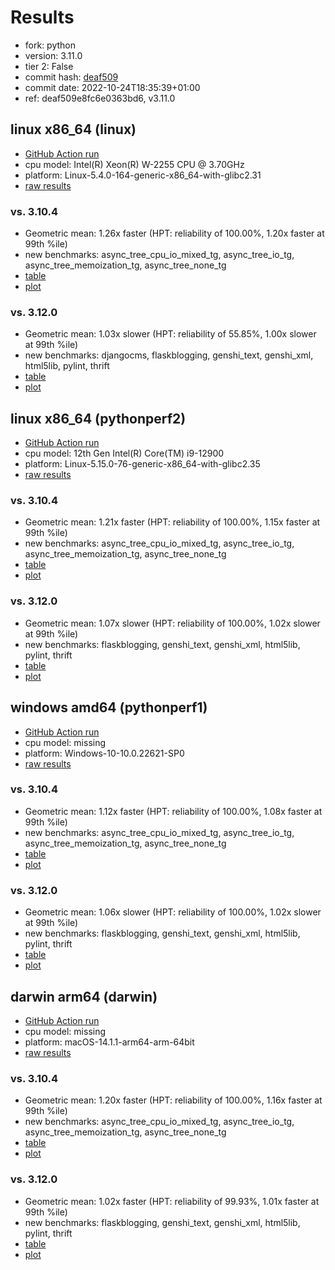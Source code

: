 # Results

- fork: python
- version: 3.11.0
- tier 2: False
- commit hash: [deaf509](https://github.com/python/cpython/commit/deaf509)
- commit date: 2022-10-24T18:35:39+01:00
- ref: deaf509e8fc6e0363bd6, v3.11.0

## linux x86_64 (linux)

- [GitHub Action run](https://github.com/faster-cpython/benchmarking/actions/runs/6627077827)
- cpu model: Intel(R) Xeon(R) W-2255 CPU @ 3.70GHz
- platform: Linux-5.4.0-164-generic-x86_64-with-glibc2.31
- [raw results](bm-20221024-linux-x86_64-python-v3.11.0-3.11.0-deaf509.json)

### vs. 3.10.4

- Geometric mean: 1.26x faster (HPT: reliability of 100.00%, 1.20x faster at 99th %ile)
- new benchmarks: async_tree_cpu_io_mixed_tg, async_tree_io_tg, async_tree_memoization_tg, async_tree_none_tg
- [table](bm-20221024-linux-x86_64-python-v3.11.0-3.11.0-deaf509-vs-3.10.4.md)
- [plot](bm-20221024-linux-x86_64-python-v3.11.0-3.11.0-deaf509-vs-3.10.4.png)

### vs. 3.12.0

- Geometric mean: 1.03x slower (HPT: reliability of 55.85%, 1.00x slower at 99th %ile)
- new benchmarks: djangocms, flaskblogging, genshi_text, genshi_xml, html5lib, pylint, thrift
- [table](bm-20221024-linux-x86_64-python-v3.11.0-3.11.0-deaf509-vs-3.12.0.md)
- [plot](bm-20221024-linux-x86_64-python-v3.11.0-3.11.0-deaf509-vs-3.12.0.png)

## linux x86_64 (pythonperf2)

- [GitHub Action run](https://github.com/faster-cpython/benchmarking/actions/runs/6627077827)
- cpu model: 12th Gen Intel(R) Core(TM) i9-12900
- platform: Linux-5.15.0-76-generic-x86_64-with-glibc2.35
- [raw results](bm-20221024-pythonperf2-x86_64-python-v3.11.0-3.11.0-deaf509.json)

### vs. 3.10.4

- Geometric mean: 1.21x faster (HPT: reliability of 100.00%, 1.15x faster at 99th %ile)
- new benchmarks: async_tree_cpu_io_mixed_tg, async_tree_io_tg, async_tree_memoization_tg, async_tree_none_tg
- [table](bm-20221024-pythonperf2-x86_64-python-v3.11.0-3.11.0-deaf509-vs-3.10.4.md)
- [plot](bm-20221024-pythonperf2-x86_64-python-v3.11.0-3.11.0-deaf509-vs-3.10.4.png)

### vs. 3.12.0

- Geometric mean: 1.07x slower (HPT: reliability of 100.00%, 1.02x slower at 99th %ile)
- new benchmarks: flaskblogging, genshi_text, genshi_xml, html5lib, pylint, thrift
- [table](bm-20221024-pythonperf2-x86_64-python-v3.11.0-3.11.0-deaf509-vs-3.12.0.md)
- [plot](bm-20221024-pythonperf2-x86_64-python-v3.11.0-3.11.0-deaf509-vs-3.12.0.png)

## windows amd64 (pythonperf1)

- [GitHub Action run](https://github.com/faster-cpython/benchmarking/actions/runs/6627077827)
- cpu model: missing
- platform: Windows-10-10.0.22621-SP0
- [raw results](bm-20221024-pythonperf1-amd64-python-v3.11.0-3.11.0-deaf509.json)

### vs. 3.10.4

- Geometric mean: 1.12x faster (HPT: reliability of 100.00%, 1.08x faster at 99th %ile)
- new benchmarks: async_tree_cpu_io_mixed_tg, async_tree_io_tg, async_tree_memoization_tg, async_tree_none_tg
- [table](bm-20221024-pythonperf1-amd64-python-v3.11.0-3.11.0-deaf509-vs-3.10.4.md)
- [plot](bm-20221024-pythonperf1-amd64-python-v3.11.0-3.11.0-deaf509-vs-3.10.4.png)

### vs. 3.12.0

- Geometric mean: 1.06x slower (HPT: reliability of 100.00%, 1.02x slower at 99th %ile)
- new benchmarks: flaskblogging, genshi_text, genshi_xml, html5lib, pylint, thrift
- [table](bm-20221024-pythonperf1-amd64-python-v3.11.0-3.11.0-deaf509-vs-3.12.0.md)
- [plot](bm-20221024-pythonperf1-amd64-python-v3.11.0-3.11.0-deaf509-vs-3.12.0.png)

## darwin arm64 (darwin)

- [GitHub Action run](https://github.com/faster-cpython/benchmarking/actions/runs/6961754053)
- cpu model: missing
- platform: macOS-14.1.1-arm64-arm-64bit
- [raw results](bm-20221024-darwin-arm64-python-deaf509e8fc6e0363bd6-3.11.0-deaf509.json)

### vs. 3.10.4

- Geometric mean: 1.20x faster (HPT: reliability of 100.00%, 1.16x faster at 99th %ile)
- new benchmarks: async_tree_cpu_io_mixed_tg, async_tree_io_tg, async_tree_memoization_tg, async_tree_none_tg
- [table](bm-20221024-darwin-arm64-python-deaf509e8fc6e0363bd6-3.11.0-deaf509-vs-3.10.4.md)
- [plot](bm-20221024-darwin-arm64-python-deaf509e8fc6e0363bd6-3.11.0-deaf509-vs-3.10.4.png)

### vs. 3.12.0

- Geometric mean: 1.02x faster (HPT: reliability of 99.93%, 1.01x faster at 99th %ile)
- new benchmarks: flaskblogging, genshi_text, genshi_xml, html5lib, pylint, thrift
- [table](bm-20221024-darwin-arm64-python-deaf509e8fc6e0363bd6-3.11.0-deaf509-vs-3.12.0.md)
- [plot](bm-20221024-darwin-arm64-python-deaf509e8fc6e0363bd6-3.11.0-deaf509-vs-3.12.0.png)

